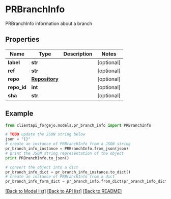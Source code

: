# PRBranchInfo

PRBranchInfo information about a branch

## Properties
Name | Type | Description | Notes
------------ | ------------- | ------------- | -------------
**label** | **str** |  | [optional] 
**ref** | **str** |  | [optional] 
**repo** | [**Repository**](Repository.md) |  | [optional] 
**repo_id** | **int** |  | [optional] 
**sha** | **str** |  | [optional] 

## Example

```python
from clientapi_forgejo.models.pr_branch_info import PRBranchInfo

# TODO update the JSON string below
json = "{}"
# create an instance of PRBranchInfo from a JSON string
pr_branch_info_instance = PRBranchInfo.from_json(json)
# print the JSON string representation of the object
print PRBranchInfo.to_json()

# convert the object into a dict
pr_branch_info_dict = pr_branch_info_instance.to_dict()
# create an instance of PRBranchInfo from a dict
pr_branch_info_form_dict = pr_branch_info.from_dict(pr_branch_info_dict)
```
[[Back to Model list]](../README.md#documentation-for-models) [[Back to API list]](../README.md#documentation-for-api-endpoints) [[Back to README]](../README.md)


